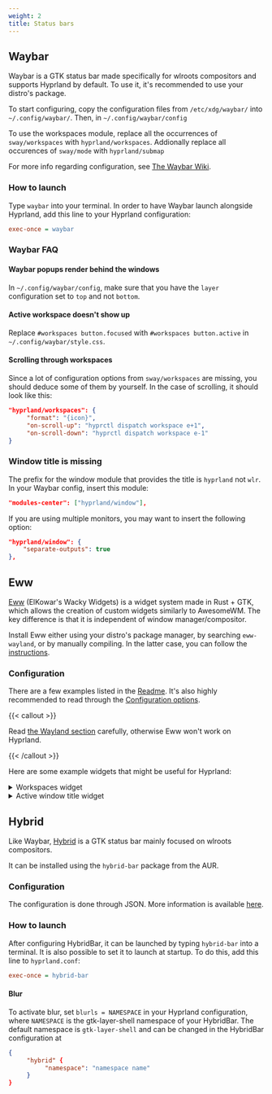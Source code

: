 ```yaml
---
weight: 2
title: Status bars
---
```


## Waybar

Waybar is a GTK status bar made specifically for wlroots compositors and
supports Hyprland by default. To use it, it's recommended to use your distro's
package.

To start configuring, copy the configuration files from
`/etc/xdg/waybar/` into `~/.config/waybar/`. Then, in `~/.config/waybar/config`

To use the workspaces module, replace all the occurrences of `sway/workspaces`
with `hyprland/workspaces`. Addionally replace all occurences of `sway/mode` with `hyprland/submap`

For more info regarding configuration, see
[The Waybar Wiki](https://github.com/Alexays/Waybar/wiki/Module:-Hyprland).

### How to launch

Type `waybar` into your terminal. In order to have Waybar launch alongside
Hyprland, add this line to your Hyprland configuration:

```ini
exec-once = waybar
```

### Waybar FAQ

#### Waybar popups render behind the windows

In `~/.config/waybar/config`, make sure that you have the `layer` configuration
set to `top` and not `bottom`.

#### Active workspace doesn't show up

Replace `#workspaces button.focused` with `#workspaces button.active` in
`~/.config/waybar/style.css`.

#### Scrolling through workspaces

Since a lot of configuration options from `sway/workspaces` are missing,
you should deduce some of them by yourself. In the case of scrolling, it should
look like this:

```json
"hyprland/workspaces": {
     "format": "{icon}",
     "on-scroll-up": "hyprctl dispatch workspace e+1",
     "on-scroll-down": "hyprctl dispatch workspace e-1"
}
```

### Window title is missing

The prefix for the window module that provides the title is `hyprland` not `wlr`.
In your Waybar config, insert this module:

```json
"modules-center": ["hyprland/window"],
```

If you are using multiple monitors, you may want to insert the following option:

```json
"hyprland/window": {
    "separate-outputs": true
},
```

## Eww

[Eww](https://github.com/elkowar/eww) (ElKowar's Wacky Widgets) is a widget
system made in Rust + GTK, which allows the creation of custom widgets
similarly to AwesomeWM. The key difference is that it is independent of window
manager/compositor.

Install Eww either using your distro's package manager, by searching
`eww-wayland`, or by manually compiling. In the latter case, you can follow the
[instructions](https://elkowar.github.io/eww).

### Configuration

There are a few examples listed in the [Readme](https://github.com/elkowar/eww).
It's also highly recommended to read through the
[Configuration options](https://elkowar.github.io/eww/configuration.html).

{{< callout >}}

Read
[the Wayland section](https://elkowar.github.io/eww/configuration.html#wayland)
carefully, otherwise Eww won't work on Hyprland.

{{< /callout >}}

Here are some example widgets that might be useful for Hyprland:

<details>
<summary>Workspaces widget</summary>

This widget displays a list of workspaces 1-10. Each workspace can be clicked on
to jump to it, and scrolling over the widget cycles through them. It supports
different styles for the current workspace, occupied workspaces, and empty
workspaces. It requires [bash](https://linux.die.net/man/1/bash),
[awk](https://linux.die.net/man/1/awk),
[stdbuf](https://linux.die.net/man/1/stdbuf),
[grep](https://linux.die.net/man/1/grep),
[seq](https://linux.die.net/man/1/seq),
[socat](https://linux.die.net/man/1/socat),
[jq](https://stedolan.github.io/jq/), and [Python 3](https://www.python.org/).

#### `~/.config/eww.yuck`

```lisp
...
(deflisten workspaces :initial "[]" "bash ~/.config/eww/scripts/get-workspaces")
(deflisten current_workspace :initial "1" "bash ~/.config/eww/scripts/get-active-workspace")
(defwidget workspaces []
  (eventbox :onscroll "bash ~/.config/eww/scripts/change-active-workspace {} ${current_workspace}" :class "workspaces-widget"
    (box :space-evenly true
      (label :text "${workspaces}${current_workspace}" :visible false)
      (for workspace in workspaces
        (eventbox :onclick "hyprctl dispatch workspace ${workspace.id}"
          (box :class "workspace-entry ${workspace.windows > 0 ? "occupied" : "empty"}"
            (label :text "${workspace.id}" :class "workspace-entry ${workspace.id == current_workspace ? "current" : ""}" )
            )
          )
        )
      )
    )
  )
...
```

#### `~/.config/eww/scripts/change-active-workspace`

```sh
#!/usr/bin/env bash
function clamp {
  min=$1
  max=$2
  val=$3
  python -c "print(max($min, min($val, $max)))"
}

direction=$1
current=$2
if test "$direction" = "down"
then
  target=$(clamp 1 10 $(($current+1)))
  echo "jumping to $target"
  hyprctl dispatch workspace $target
elif test "$direction" = "up"
then
  target=$(clamp 1 10 $(($current-1)))
  echo "jumping to $target"
  hyprctl dispatch workspace $target
fi
```

#### `~/.config/eww/scripts/get-active-workspace`

```sh
#!/usr/bin/env bash

hyprctl monitors -j | jq '.[] | select(.focused) | .activeWorkspace.id'

socat -u UNIX-CONNECT:$XDG_RUNTIME_DIR/hypr/$HYPRLAND_INSTANCE_SIGNATURE/.socket2.sock - |
  stdbuf -o0 awk -F '>>|,' -e '/^workspace>>/ {print $2}' -e '/^focusedmon>>/ {print $3}'
```

#### `~/.config/eww/scripts/get-workspaces`

```sh
#!/usr/bin/env bash

spaces (){
  WORKSPACE_WINDOWS=$(hyprctl workspaces -j | jq 'map({key: .id | tostring, value: .windows}) | from_entries')
  seq 1 10 | jq --argjson windows "${WORKSPACE_WINDOWS}" --slurp -Mc 'map(tostring) | map({id: ., windows: ($windows[.]//0)})'
}

spaces
socat -u UNIX-CONNECT:$XDG_RUNTIME_DIR/hypr/$HYPRLAND_INSTANCE_SIGNATURE/.socket2.sock - | while read -r line; do
  spaces
done
```

</details>

<details>
<summary>Active window title widget</summary>

This widget simply displays the title of the active window. It requires
[awk](https://linux.die.net/man/1/awk),
[stdbuf](https://linux.die.net/man/1/stdbuf),
[socat](https://linux.die.net/man/1/socat), and
[jq](https://stedolan.github.io/jq/).

#### `~/.config/eww/eww.yuck`

```lisp
...
(deflisten window :initial "..." "sh ~/.config/eww/scripts/get-window-title")
(defwidget window_w []
  (box
    (label :text "${window}"
    )
  )
...
```

#### `~/.config/eww/scripts/get-window-title`

```sh
#!/bin/sh
hyprctl activewindow -j | jq --raw-output .title
socat -u UNIX-CONNECT:$XDG_RUNTIME_DIR/hypr/$HYPRLAND_INSTANCE_SIGNATURE/.socket2.sock - | stdbuf -o0 awk -F '>>|,' '/^activewindow>>/{print $3}'
```

</details>

## Hybrid

Like Waybar, [Hybrid](https://github.com/vars1ty/HybridBar) is a GTK status bar
mainly focused on wlroots compositors.

It can be installed using the `hybrid-bar` package from the AUR.

### Configuration

The configuration is done through JSON. More information is available
[here](https://github.com/vars1ty/HybridBar).

### How to launch

After configuring HybridBar, it can be launched by typing `hybrid-bar` into a
terminal. It is also possible to set it to launch at startup. To do this, add
this line to `hyprland.conf`:

```ini
exec-once = hybrid-bar
```

#### Blur

To activate blur, set `blurls = NAMESPACE` in your Hyprland configuration, where
`NAMESPACE` is the gtk-layer-shell namespace of your HybridBar. The default
namespace is `gtk-layer-shell` and can be changed in the HybridBar configuration
at

```json
{
     "hybrid" {
          "namespace": "namespace name"
     }
}
```
